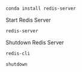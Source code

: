 ```bash

conda install redis-server
```

Start Redis Server

```bash
redis-server
```

Shutdown Redis Server

```bash
redis-cli

shutdown

```
